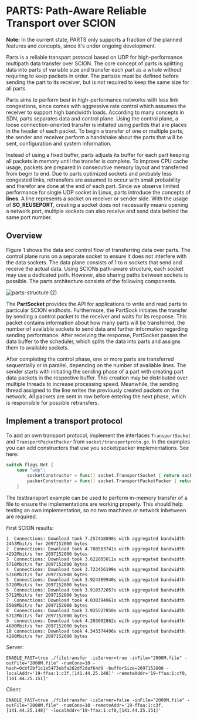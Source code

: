 # PARTS: Path-Aware Reliable Transport over SCION

**Note:** In the current state, PARTS only supports a fraction of the planned features and concepts, since it's under ongoing development. 

Parts is a reliable transport protocol based on UDP for high-performance multipath data transfer over SCION. The core concept of parts is splitting data into parts of variable size and transfer each part as a whole without requiring to keep packets in order. The partsize must be defined before sending the part to its receiver, but is not required to keep the same size for all parts. 

Parts aims to perform best in high-performance networks with less link congestions, since comes with aggressive rate control which assumes the receiver to support high bandwidth loads. According to many concepts in SDN, parts separates data and control plane. Using the control plane, a loose connection-oriented transfer is initiated using partIds that are places in the header of each packet. To begin a transfer of one or multiple parts, the sender and receiver perform a handshake about the parts that will be sent, configuration and system information. 

Instead of using a fixed buffer, parts adjusts its buffer for each part keeping all packets in memory until the transfer is complete.  To improve CPU cache usage, packets are prepared in consecutive memory layout and transferred from begin to end. Due to parts optimized sockets and probably less congested links, retransfers are assumed to occur with small probability and therefor are done at the end of each part. Since we observe limited performance for single UDP socket in Linux, parts introduce the concepts of **lines**. A line represents a socket on receiver or sender side. With the usage of **SO_REUSEPORT**, creating a socket does not necessarily means opening a network port, multiple sockets can also receive and send data behind the same port number. 

## Overview 
Figure 1 shows the data and control flow of transferring data over parts. The control plane runs on a separate socket to ensure it does not interfere with the data sockets. The data plane consists of 1 to n sockets that send and receive the actual data. Using SCIONs path-aware structure, each socket may use a dedicated path. However, also sharing paths between sockets is possible. The parts architecture consists of the following components.

![parts-structure (2)](https://user-images.githubusercontent.com/32448709/130609385-6b2da646-86f2-41a7-8cc6-69a22d40a131.jpg)


The **PartSocket** provides the API for applications to write and read parts to particular SCION endhosts. Furthermore, the PartSock initiates the transfer by sending a control packet to the receiver and waits for its response. This packet contains information about how many parts will be transferred, the number of available sockets to send data and further information regarding sending performance. After receiving the response, PartSocket passes the data buffer to the scheduler, which splits the data into parts and assigns them to available sockets. 

After completing the control phase, one or more parts are transferred sequentially or in parallel, depending on the number of available lines. The sender starts with initiating the sending phase of a part with creating part data packets in the respective buffer. This creation may be distributed over multiple threads to increase processing speed. Meanwhile, the sending thread assigned to the line writes the previously created packets on the network. All packets are sent in row before entering the next phase, which is responsible for possible retransfers.



## Implement a transport protocol
To add an own transport protocol, implement the interfaces `TransportSocket` and `TransportPacketPacker` from `socket/transportproto.go`.
In the examples you can add constructors that use you socket/packer implementations. See here:

```go
switch flags.Net {
	case "udp":
		socketConstructor = func() socket.TransportSocket { return socket.NewUDPTransportSocket() }
		packerConstructor = func() socket.TransportPacketPacker { return socket.NewUDPTransportPacketPacker() }
	}
```

The testtransport example can be used to perform in-memory transfer of a file to ensure
the implementations are working properly. This should help testing an own implementation,
so no two machines or network inbetween are required.

First SCION results:
```
1  Connections: Download took 7.257418898s with aggregated bandwidth 2453Mbit/s for 2097152000 bytes
2  Connections: Download took 4.780583741s with aggregated bandwidth 4292Mbit/s for 2097152000 bytes
3  Connections: Download took 3.622005011s with aggregated bandwidth 5718Mbit/s for 2097152000 bytes
4  Connections: Download took 3.723456199s with aggregated bandwidth 5716Mbit/s for 2097152000 bytes
5  Connections: Download took 3.924389940s with aggregated bandwidth 5720Mbit/s for 2097152000 bytes
6  Connections: Download took 3.910372057s with aggregated bandwidth 5712Mbit/s for 2097152000 bytes
7  Connections: Download took 4.030394961s with aggregated bandwidth 5508Mbit/s for 2097152000 bytes
8  Connections: Download took 3.935527850s with aggregated bandwidth 5712Mbit/s for 2097152000 bytes 
9  connections: Download took 4.203602862s with aggregated bandwidth 4600Mbit/s for 2097152000 bytes 
10 connections: Download took 4.343374496s with aggregated bandwidth 4280Mbit/s for 2097152000 bytes
```

Server:
```
ENABLE_FAST=true ./filetransfer -isServer=true -inFile="2000M.file" -outFile="2000M.file" -numCons=10 -hash=0cbf2bf1c1e5473ebfa262df2daf64d9 -bufferSize=2097152000 -localAddr='19-ffaa:1:c3f,[141.44.25.148]' -remoteAddr='19-ffaa:1:cf0,[141.44.25.151]'
```

Client:
```
ENABLE_FAST=true ./filetransfer -isServer=false -inFile="2000M.file" -outFile="2000M.file" -numCons=10 -remoteAddr='19-ffaa:1:c3f,[141.44.25.148]' -localAddr='19-ffaa:1:cf0,[141.44.25.151]'
```
